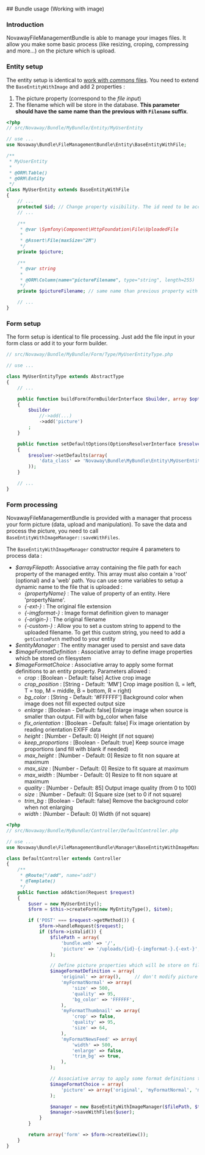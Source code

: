 ## Bundle usage (Working with image)

### Introduction

NovawayFileManagementBundle is able to manage your images files. It allow you make some basic process (like resizing,
croping, compressing and more...) on the picture which is upload.

### Entity setup

The entity setup is identical to [work with _commons_ files](02-working-with-file.md). You need to extend the
`BaseEntityWithImage` and add 2 properties :

1. The picture property (correspond to the _file input_)
2. The filename which will be store in the database. **This parameter should have the same name than the previous
with `Filename` suffix**.

``` php
<?php
// src/Novaway/Bundle/MyBundle/Entity/MyUserEntity

// use ...
use Novaway\Bundle\FileManagementBundle\Entity\BaseEntityWithFile;

/**
 * MyUserEntity
 *
 * @ORM\Table()
 * @ORM\Entity
 */
class MyUserEntity extends BaseEntityWithFile
{
    // ...
    protected $id; // Change property visibility. The id need to be accessible by parent class
    // ...

    /**
     * @var \Symfony\Component\HttpFoundation\File\UploadedFile
     *
     * @Assert\File(maxSize="2M")
     */
    private $picture;

    /**
     * @var string
     *
     * @ORM\Column(name="pictureFilename", type="string", length=255)
     */
    private $pictureFilename; // same name than previous property with suffix "Filename" and should be nullable

    // ...
}
```

### Form setup

The form setup is identical to file processing. Just add the file input in your form class or add it to your form
builder.

``` php
// src/Novaway/Bundle/MyBundle/Form/Type/MyUserEntityType.php

// use ...

class MyUserEntityType extends AbstractType
{
    // ...

    public function buildForm(FormBuilderInterface $builder, array $options)
    {
        $builder
            //->add(...)
            ->add('picture')
        ;
    }

    public function setDefaultOptions(OptionsResolverInterface $resolver)
    {
        $resolver->setDefaults(array(
            'data_class' => 'Novaway\Bundle\MyBundle\Entity\MyUserEntity',
        ));
    }

    // ...
}
```

### Form processing

NovawayFileManagementBundle is provided with a manager that process your form picture (data, upload and manipulation).
To save the data and process the picture, you need to call `BaseEntityWithImageManager::saveWithFiles`.

The `BaseEntityWithImageManager` constructor require 4 parameters to process data :

* *$arrayFilepath*: Associative array containing the file path for each property of the managed entity. This array must
also contain a 'root' (optional) and a 'web' path. You can use some variables to setup a dynamic name to the file that is
uploaded :
    * *{propertyName}* : The value of property of an entity. Here 'propertyName'.
    * *{-ext-}* : The original file extension
    * *{-imgformat-}* : Image format definition given to manager
    * *{-origin-}* : The original filename
    * *{-custom-}* : Allow you to set a custom string to append to the uploaded filename. To get this custom string, you need
to add a `getCustomPath` method to your entity
* *$entityManager* : The entity manager used to persist and save data
* *$imageFormatDefinition* : Associative array to define image properties which be stored on filesystem
* *$imageFormatChoice* : Associative array to apply some format definitions to an entity property. Parameters allowed :
    * *crop* : [Boolean - Default: false] Active crop image
    * *crop_position* : [String - Default: 'MM'] Crop image position (L = left, T = top, M = middle, B = bottom, R = right)
    * *bg_color* : [String - Default: '#FFFFFF'] Background color when image does not fill expected output size
    * *enlarge* : [Boolean - Default: false] Enlarge image when source is smaller than output. Fill with bg_color when false
    * *fix_orientation* : [Boolean - Default: false] Fix image orientation by reading orientation EXIFF data
    * *height* : [Number - Default: 0] Height (if not square)
    * *keep_proportions* : [Boolean - Default: true] Keep source image proportions (and fill with blank if needed)
    * *max_height* : [Number - Default: 0] Resize to fit non square at maximum
    * *max_size* : [Number - Default: 0] Resize to fit square at maximum
    * *max_width* : [Number - Default: 0] Resize to fit non square at maximum
    * *quality* : [Number - Default: 85] Output image quality (from 0 to 100)
    * *size* : [Number - Default: 0] Square size (set to 0 if not square)
    * *trim_bg* : [Boolean - Default: false] Remove the background color when not enlarging
    * *width* : [Number - Default: 0] Width (if not square)

``` php
<?php
// src/Novaway/Bundle/MyBundle/Controller/DefaultController.php

// use ...
use Novaway\Bundle\FileManagementBundle\Manager\BaseEntityWithImageManager;

class DefaultController extends Controller
{
    /**
     * @Route("/add", name="add")
     * @Template()
     */
    public function addAction(Request $request)
    {
        $user = new MyUserEntity();
        $form = $this->createForm(new MyEntityType(), $item);

        if ('POST' === $request->getMethod()) {
            $form->handleRequest($request);
            if ($form->isValid()) {
                $filePath = array(
                    'bundle.web' => '/',
                    'picture' => '/uploads/{id}-{-imgformat-}.{-ext-}',
                );

                // Define picture properties which will be store on file system
                $imageFormatDefinition = array(
                    'original' => array(),     // don't modify picture
                    'myFormatNormal' => array(
                        'size' => 500,
                        'quality' => 95,
                        'bg_color' => 'FFFFFF',
                    ),
                    'myFormatThumbnail' => array(
                        'crop' => false,
                        'quality' => 95,
                        'size' => 64,
                    ),
                    'myFormatNewsFeed' => array(
                        'width' => 500,
                        'enlarge' => false,
                        'trim_bg' => true,
                    ),
                );

                // Associative array to apply some format definitions to a entity properties
                $imageFormatChoice = array(
                    'picture' => array('original', 'myFormatNormal', 'myFormatThumbnail'), // These format going to be apply on 'picture' property of my entity
                );

                $manager = new BaseEntityWithImageManager($filePath, $this->getDoctrine()->getManager(), $imageFormatDefinition, $imageFormatChoice);
                $manager->saveWithFiles($user);
            }
        }

        return array('form' => $form->createView());
    }
}
```
